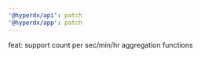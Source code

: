 ```yaml
---
'@hyperdx/api': patch
'@hyperdx/app': patch
---
```


feat: support count per sec/min/hr aggregation functions
